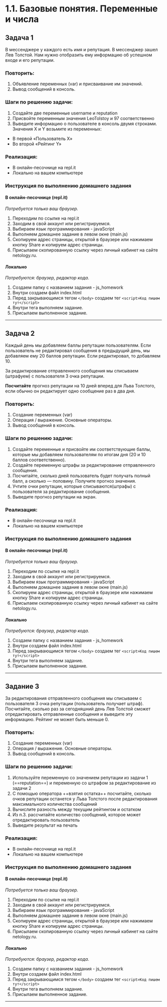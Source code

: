 # 1.1. Базовые понятия. Переменные и числа

## Задача 1

В мессенджере у каждого есть имя и репутация. В мессенджер зашел Лев Толстой. Нам нужно отобразить ему информацию об успешном входе и его репутации.

### Повторить:
1. Объявление переменных (var) и присваивание им значений.
2. Вывод сообщений в консоль.

### Шаги по решению задачи:

1) Создайте две переменные username и reputation
2) Присвойте переменным значения LeoTolstoy и 97 соответственно
3) Выведите информацию о пользователе в консоль двумя строками. Значения X и Y возьмите из переменных:
* В первой «Пользователь Х»
* Во второй «Рейтинг Y»

### Реализация:
* В онлайн-песочнице на repl.it
* Локально на вашем компьютере

### Инструкция по выполнению домашнего задания
#### В онлайн-песочнице (repl.it)

*Потребуется только ваш браузер.*

1. Переходим по ссылке на repl.it
2. Заходим в свой аккаунт или регистрируемся.
3. Выбираем язык программирования - javaScript
4. Выполняем домашнее задание в левом окне (main.js)
5. Скопируем адрес страницы, открытой в браузере или нажимаем кнопку Share и копируем адрес страницы.
6. Присылаем скопированную ссылку через личный кабинет на сайте netology.ru.

#### Локально

*Потребуются: браузер, редактор кода.*

1. Создаем папку с названием задания - js_homework
2. Внутри создаем файл index.html
3. Перед закрывающимся тегом `</body>` создаем тег `<script>Код пишем тут</script>`
4. Внутри тега выполняем задание.
5. Присылаем выполненное задание.



---

## Задача 2

Каждый день мы добавляем баллы репутации пользователям. Если пользователь не редактировал сообщения в предыдущий день, мы добавляем ему 20 баллов репутации. Если редактировал, то добавляем 10.

За редактирование отправленного сообщения мы списываем (штрафуем) с пользователя 3 очка репутации.

**Посчитайте** прогноз репутации на 10 дней вперед для Льва Толстого, если обычно он редактирует одно сообщение раз в два дня.

### Повторить:
1. Создание переменных (var)
2. Операция / выражение. Основные операторы.
3. Вывод сообщений в консоль.

### Шаги по решению задачи:
1. Создайте переменные и присвойте им соответствующие баллы, которые мы добавляем пользователям по итогам дня (20 и 10 баллов соответственно). 
2. Создайте переменную штрафы за редактирование отправленного сообщения.
3. Посчитайте, сколько дней пользователь будет получать полный балл, а сколько — половину. Получите прогноз значения.
4. Учтите очки репутации, которые списываются(штрафы) с пользователя за редактирование сообщения.
5. Выведите прогноз репутации на экран.

### Реализация:
* В онлайн-песочнице на repl.it
* Локально на вашем компьютере

### Инструкция по выполнению домашнего задания
#### В онлайн-песочнице (repl.it)

*Потребуется только ваш браузер.*

1. Переходим по ссылке на repl.it
2. Заходим в свой аккаунт или регистрируемся.
3. Выбираем язык программирования - javaScript
4. Выполняем домашнее задание в левом окне (main.js)
5. Скопируем адрес страницы, открытой в браузере или нажимаем кнопку Share и копируем адрес страницы.
6. Присылаем скопированную ссылку через личный кабинет на сайте netology.ru.

#### Локально

*Потребуются: браузер, редактор кода.*

1. Создаем папку с названием задания - js_homework
2. Внутри создаем файл index.html
3. Перед закрывающимся тегом `</body>` создаем тег `<script>Код пишем тут</script>`
4. Внутри тега выполняем задание.
5. Присылаем выполненное задание.



---

## Задание 3

За редактирования отправленного сообщения мы списываем с пользователя 3 очка репутации (пользователь получает штраф). Посчитайте, сколько раз за сегодняшний день Лев Толстой сможет отредактировать отправленные сообщения и выведите эту информацию. Рейтинг не может быть меньше 0.

### Повторить:
1. Создание переменных (var)
2. Операция / выражение. Основные операторы.
3. Вывод сообщений в консоль.

### Шаги по решению задачи:
1. Используйте переменную со значением репутации из задачи 1 (==reputation==) и переменную со штрафом за редактирование из задачи 2
2. С помощью оператора ++взятия остатка++ посчитайте, сколько очков репутации останется у Льва Толстого после редактирования максимального количества сообщений
3. Вычислите разность между текущим рейтингом и остатком
4. Из п.3. рассчитайте количество сообщений, которое может отредактировать пользователь
5. Выведите результат на печать

### Реализация:
* В онлайн-песочнице на repl.it
* Локально на вашем компьютере

### Инструкция по выполнению домашнего задания
#### В онлайн-песочнице (repl.it)

*Потребуется только ваш браузер.*

1. Переходим по ссылке на repl.it
2. Заходим в свой аккаунт или регистрируемся.
3. Выбираем язык программирования - javaScript
4. Выполняем домашнее задание в левом окне (main.js)
5. Скопируем адрес страницы, открытой в браузере или нажимаем кнопку Share и копируем адрес страницы.
6. Присылаем скопированную ссылку через личный кабинет на сайте netology.ru.

#### Локально

*Потребуются: браузер, редактор кода.*

1. Создаем папку с названием задания - js_homework
2. Внутри создаем файл index.html
3. Перед закрывающимся тегом `</body>` создаем тег `<script>Код пишем тут</script>`
4. Внутри тега выполняем задание.
5. Присылаем выполненное задание.



---
